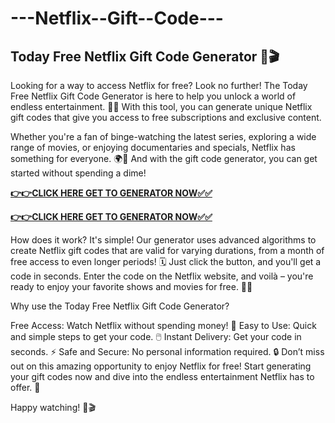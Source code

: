 # ---Netflix--Gift--Code---

## Today Free Netflix Gift Code Generator 🎁🎬

Looking for a way to access Netflix for free? Look no further! The Today Free Netflix Gift Code Generator is here to help you unlock a world of endless entertainment. 🍿✨ With this tool, you can generate unique Netflix gift codes that give you access to free subscriptions and exclusive content.

Whether you're a fan of binge-watching the latest series, exploring a wide range of movies, or enjoying documentaries and specials, Netflix has something for everyone. 🌍📱 And with the gift code generator, you can get started without spending a dime!

[**👉👉CLICK HERE GET TO GENERATOR NOW✅✅**](https://free24.raj-solution.com/netflix-gift-card/)

[**👉👉CLICK HERE GET TO GENERATOR NOW✅✅**](https://free24.raj-solution.com/netflix-gift-card/)

How does it work? It's simple! Our generator uses advanced algorithms to create Netflix gift codes that are valid for varying durations, from a month of free access to even longer periods! 🗓️ Just click the button, and you'll get a code in seconds. Enter the code on the Netflix website, and voilà – you're ready to enjoy your favorite shows and movies for free. 🎥🍿

Why use the Today Free Netflix Gift Code Generator?

Free Access: Watch Netflix without spending money! 💸
Easy to Use: Quick and simple steps to get your code. 🖱️
Instant Delivery: Get your code in seconds. ⚡
Safe and Secure: No personal information required. 🔒
Don’t miss out on this amazing opportunity to enjoy Netflix for free! Start generating your gift codes now and dive into the endless entertainment Netflix has to offer. 🌟

Happy watching! 🎉🎬



